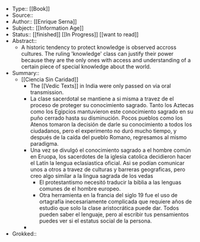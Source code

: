 - Type:: [[Book]]
- Source:: 
- Author:: [[Enrique Serna]] 
- Subject:: [[Information Age]]
- Status:: [[finished]] [[In Progress]] [[want to read]]
- Abstract:: 
    - A historic tendency to protect knowledge is observed accross cultures. The ruling 'knowledge' class can justify their power because they are the only ones with access and understanding of a certain piece of special knowledge about the world. 
- Summary::
    - [[Ciencia Sin Caridad]]
        - The [[Vedic Texts]] in India were only passed on via oral transmission. 
        - La clase sacerdotal se mantiene a si misma a travez de el proceso de proteger su conocimiento sagrado. Tanto los Aztecas como los Egipcios mantuvieron este conocimiento sagrado en su puño cerrado hasta su disminución. Pocos pueblos como los Atenos tomaron la decisión de darle su conocimiento a todos los ciudadanos, pero el experimento no duró mucho tiempo, y después de la caída del pueblo Romano, regresamos al mismo paradigma.
        - Una vez se divulgó el conocimiento sagrado a el hombre común en Eruopa, los sacerdotes de la iglesia catolica decidieron hacer el Latín la lengua eclasiastica oficial. Asi se podían comunicar unos a otros a travez de culturas y barreras geograficas, pero creo algo similar a la lingua sagrada de los vedas
            - El protestantismo necesitó traducir la biblia a las lenguas comunes de el hombre europeo.
            - Otra herramienta en la francia del siglo 19 fue el uso de ortagrafía inecesariamente complicada que requiere años de estudio que solo la clase aristocrática puede dar. Todos pueden saber el lenguaje, pero al escribir tus pensamientos puedes ver si el estatus social de la persona.
        - 
- Grokked::
